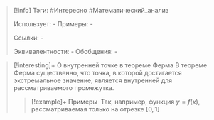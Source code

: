 > [!info]
> Тэги: #Интересно #Математический_анализ  
> 
> Использует: *-*
> Примеры: *-*
> 
> Ссылки: *-*
> 
> Эквивалентности: *-*
> Обобщения: *-*

> [!interesting]+ О внутренней точке в теореме Ферма
> В теореме Ферма существенно, что точка, в которой достигается экстремальное значение, является внутренней для рассматриваемого промежутка.
>> [!example]+ Примеры
>>  Так, например, функция $y = f(x)$, рассматриваемая только на отрезке $[0,1]$